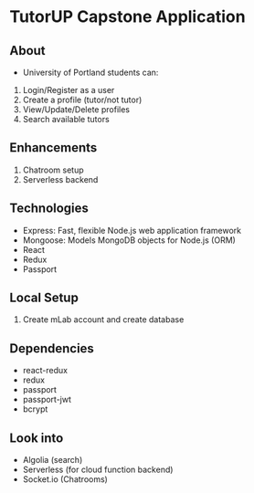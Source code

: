 # TutorUP Capstone Application

## About
- University of Portland students can:
1. Login/Register as a user
2. Create a profile (tutor/not tutor)
3. View/Update/Delete profiles
4. Search available tutors

## Enhancements
1. Chatroom setup
2. Serverless backend

## Technologies
- Express: Fast, flexible Node.js web application framework
- Mongoose: Models MongoDB objects for Node.js (ORM)
- React
- Redux
- Passport

## Local Setup
1. Create mLab account and create database

## Dependencies
- react-redux
- redux
- passport
- passport-jwt
- bcrypt

## Look into
- Algolia (search)
- Serverless (for cloud function backend)
- Socket.io (Chatrooms)

